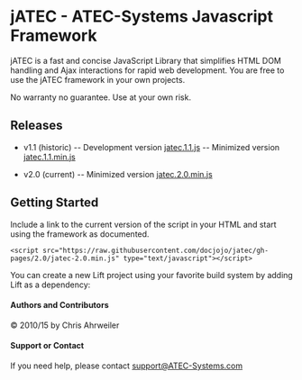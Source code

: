 # jATEC - ATEC-Systems Javascript Framework

jATEC is a fast and concise JavaScript Library that simplifies HTML DOM handling and Ajax interactions for rapid web development.
You are free to use the jATEC framework in your own projects.

No warranty no guarantee.
Use at your own risk.

## Releases

- v1.1 (historic)
-- Development version [jatec.1.1.js](https://raw.githubusercontent.com/docjojo/jatec/gh-pages/1.1/jatec-1.1.js)
-- Minimized version [jatec.1.1.min.js](https://raw.githubusercontent.com/docjojo/jatec/gh-pages/1.1/jatec-1.1.min.js)

- v2.0 (current)
-- Minimized version [jatec.2.0.min.js](https://raw.githubusercontent.com/docjojo/jatec/gh-pages/2.0/jatec-2.0.min.js)

## Getting Started

Include a link to the current version of the script in your HTML and start using the framework as documented.

	<script src="https://raw.githubusercontent.com/docjojo/jatec/gh-pages/2.0/jatec-2.0.min.js" type="text/javascript"></script> 



You can create a new Lift project using your favorite build system by adding Lift as a dependency:

#### Authors and Contributors

&copy; 2010/15 by Chris Ahrweiler

#### Support or Contact

If you need help, please contact [support@ATEC-Systems.com](support@ATEC-Systems.com)

